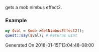 gets a mob nimbus effect2.
### Example

```perl
my $val = $mob->GetNimbusEffect2();
quest::say($val); # Returns uint
```


Generated On 2018-01-15T13:04:48-08:00